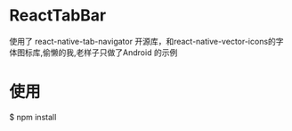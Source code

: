 # ReactTabBar
使用了 react-native-tab-navigator 开源库，和react-native-vector-icons的字体图标库,偷懒的我,老样子只做了Android 的示例
# 使用
$ npm install
